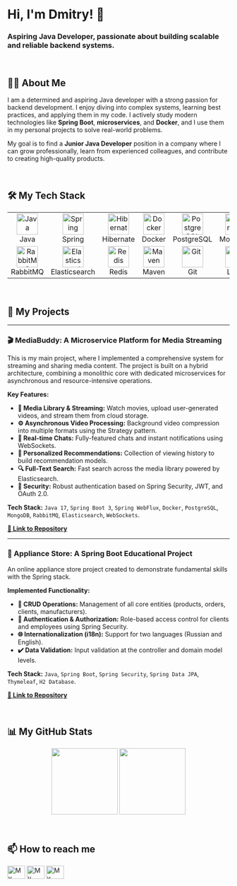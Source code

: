 # Hi, I'm Dmitry! 👋

### Aspiring Java Developer, passionate about building scalable and reliable backend systems.

<br>

## 🙋‍♂️ About Me

I am a determined and aspiring Java developer with a strong passion for backend development. I enjoy diving into complex systems, learning best practices, and applying them in my code. I actively study modern technologies like **Spring Boot**, **microservices**, and **Docker**, and I use them in my personal projects to solve real-world problems.

My goal is to find a **Junior Java Developer** position in a company where I can grow professionally, learn from experienced colleagues, and contribute to creating high-quality products.

<br>

## 🛠 My Tech Stack

<table>
  <tr>
    <td align="center" width="96">
      <a href="#-my-projects">
        <img src="https://skillicons.dev/icons?i=java" width="48" height="48" alt="Java" />
      </a>
      <br>Java
    </td>
    <td align="center" width="96">
      <a href="#-my-projects">
        <img src="https://skillicons.dev/icons?i=spring" width="48" height="48" alt="Spring" />
      </a>
      <br>Spring
    </td>
    <td align="center" width="96">
      <a href="#-my-projects">
        <img src="https://skillicons.dev/icons?i=hibernate" width="48" height="48" alt="Hibernate" />
      </a>
      <br>Hibernate
    </td>
     <td align="center" width="96">
      <a href="#-my-projects">
        <img src="https://skillicons.dev/icons?i=docker" width="48" height="48" alt="Docker" />
      </a>
      <br>Docker
    </td>
    <td align="center" width="96">
      <a href="#-my-projects">
        <img src="https://skillicons.dev/icons?i=postgres" width="48" height="48" alt="PostgreSQL" />
      </a>
      <br>PostgreSQL
    </td>
    <td align="center" width="96">
      <a href="#-my-projects">
        <img src="https://skillicons.dev/icons?i=mongodb" width="48" height="48" alt="MongoDB" />
      </a>
      <br>MongoDB
    </td>
  </tr>
  <tr>
    <td align="center"width="96">
      <a href="#-my-projects">
        <img src="https://skillicons.dev/icons?i=rabbitmq" width="48" height="48" alt="RabbitMQ" />
      </a>
      <br>RabbitMQ
    </td>
    <td align="center" width="96">
      <a href="#-my-projects" >
        <img src="https://skillicons.dev/icons?i=elasticsearch" width="48" height="48" alt="Elasticsearch" />
      </a>
      <br>Elasticsearch
    </td>
    <td align="center" width="96">
      <a href="#-my-projects" >
        <img src="https://skillicons.dev/icons?i=redis" width="48" height="48" alt="Redis" />
      </a>
      <br>Redis
    </td>
    <td align="center" width="96">
      <a href="#-my-projects">
        <img src="https://skillicons.dev/icons?i=maven" width="48" height="48" alt="Maven" />
      </a>
      <br>Maven
    </td>
    <td align="center" width="96">
      <a href="#-my-projects" >
        <img src="https://skillicons.dev/icons?i=git" width="48" height="48" alt="Git" />
      </a>
      <br>Git
    </td>
     <td align="center" width="96">
      <a href="#-my-projects" >
        <img src="https://skillicons.dev/icons?i=linux" width="48" height="48" alt="Linux" />
      </a>
      <br>Linux
    </td>
  </tr>
</table>

<br>

## 🚀 My Projects

---

### 🎬 MediaBuddy: A Microservice Platform for Media Streaming

This is my main project, where I implemented a comprehensive system for streaming and sharing media content. The project is built on a hybrid architecture, combining a monolithic core with dedicated microservices for asynchronous and resource-intensive operations.

**Key Features:**
* **🎥 Media Library & Streaming:** Watch movies, upload user-generated videos, and stream them from cloud storage.
* **⚙️ Asynchronous Video Processing:** Background video compression into multiple formats using the Strategy pattern.
* **💬 Real-time Chats:** Fully-featured chats and instant notifications using WebSockets.
* **🤖 Personalized Recommendations:** Collection of viewing history to build recommendation models.
* **🔍 Full-Text Search:** Fast search across the media library powered by Elasticsearch.
* **🔐 Security:** Robust authentication based on Spring Security, JWT, and OAuth 2.0.

**Tech Stack:** `Java 17`, `Spring Boot 3`, `Spring WebFlux`, `Docker`, `PostgreSQL`, `MongoDB`, `RabbitMQ`, `Elasticsearch`, `WebSockets`.

**[🔗 Link to Repository](https://github.com/DmitriyGrachev/MediaBuddy)**

---

### 🏪 Appliance Store: A Spring Boot Educational Project

An online appliance store project created to demonstrate fundamental skills with the Spring stack.

**Implemented Functionality:**
* **🔩 CRUD Operations:** Management of all core entities (products, orders, clients, manufacturers).
* **🔐 Authentication & Authorization:** Role-based access control for clients and employees using Spring Security.
* **🌐 Internationalization (i18n):** Support for two languages (Russian and English).
* **✔️ Data Validation:** Input validation at the controller and domain model levels.

**Tech Stack:** `Java`, `Spring Boot`, `Spring Security`, `Spring Data JPA`, `Thymeleaf`, `H2 Database`.

**[🔗 Link to Repository](https://github.com/DmitriyGrachev/ApplianceStore-Epam-)**

<br>

## 📊 My GitHub Stats

<p align="center">
  <img height="150em" src="https://github-readme-stats.vercel.app/api?username=DmitriyGrachev&show_icons=true&theme=gotham&include_all_commits=true&count_private=true"/>
  <img height="150em" src="https://github-readme-stats.vercel.app/api/top-langs/?username=DmitriyGrachev&layout=compact&langs_count=7&theme=gotham"/>
</p>

<br>

## 📫 How to reach me

<p align="left">
<a href="https://www.linkedin.com/in/dmitriy-grachev-788884244/" target="blank"><img align="center" src="https://skillicons.dev/icons?i=linkedin" alt="My LinkedIn" height="30" width="40" /></a>
<a href="https://t.me/Dmitriy_Hrachev" target="blank"><img align="center" src="https://skillicons.dev/icons?i=telegram" alt="My Telegram" height="30" width="40" /></a>
<a href="mailto:dimagrache@gmail.com" target="blank"><img align="center" src="https://skillicons.dev/icons?i=gmail" alt="My Email" height="30" width="40" /></a>
</p>
